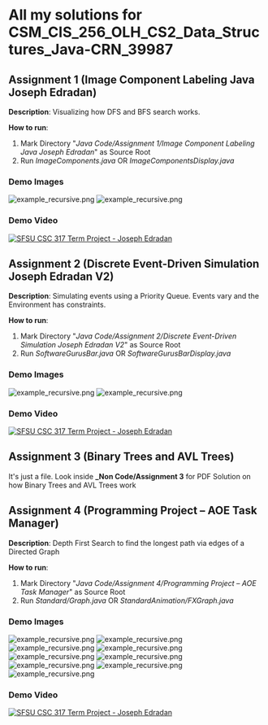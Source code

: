 # All my solutions for CSM_CIS_256_OLH_CS2_Data_Structures_Java-CRN_39987

## Assignment 1 (Image Component Labeling Java Joseph Edradan)

__Description__: Visualizing how DFS and BFS search works.

__How to run__:

1. Mark Directory "_Java Code/Assignment 1/Image Component Labeling Java Joseph Edradan_" as Source Root
2. Run _ImageComponents.java_ OR _ImageComponentsDisplay.java_

### Demo Images

![example_recursive.png](https://raw.githubusercontent.com/josephedradan/CSM_CIS_256_OLH_CS2_Data_Structures_Java-CRN_39987/main/images/assignment_1_0.png)
![example_recursive.png](https://raw.githubusercontent.com/josephedradan/CSM_CIS_256_OLH_CS2_Data_Structures_Java-CRN_39987/main/images/assignment_1_1.png)

### Demo Video

[![SFSU CSC 317 Term Project - Joseph Edradan](https://img.youtube.com/vi/JkxhhRkzA4g/maxresdefault.jpg)](https://www.youtube.com/watch?v=JkxhhRkzA4g)

## Assignment 2 (Discrete Event-Driven Simulation Joseph Edradan V2)

__Description__: Simulating events using a Priority Queue. Events vary and the Environment has constraints.    

__How to run__:

1. Mark Directory "_Java Code/Assignment 2/Discrete Event-Driven Simulation Joseph Edradan V2_" as Source Root
2. Run _SoftwareGurusBar.java_ OR _SoftwareGurusBarDisplay.java_

### Demo Images

![example_recursive.png](https://raw.githubusercontent.com/josephedradan/CSM_CIS_256_OLH_CS2_Data_Structures_Java-CRN_39987/main/images/assignment_2_0.png)
![example_recursive.png](https://raw.githubusercontent.com/josephedradan/CSM_CIS_256_OLH_CS2_Data_Structures_Java-CRN_39987/main/images/assignment_2_1.png)

### Demo Video

[![SFSU CSC 317 Term Project - Joseph Edradan](https://img.youtube.com/vi/p3R86sD1Y5E/maxresdefault.jpg)](https://www.youtube.com/watch?v=p3R86sD1Y5E)

## Assignment 3 (Binary Trees and AVL Trees)

It's just a file. Look inside __\_Non Code/Assignment 3__ for PDF Solution on how Binary Trees and AVL Trees work

## Assignment 4 (Programming Project – AOE Task Manager)

__Description__: Depth First Search to find the longest path via edges of a Directed Graph

__How to run__:

1. Mark Directory "_Java Code/Assignment 4/Programming Project – AOE Task Manager_" as Source Root
2. Run _Standard/Graph.java_ OR _StandardAnimation/FXGraph.java_

### Demo Images

![example_recursive.png](https://raw.githubusercontent.com/josephedradan/CSM_CIS_256_OLH_CS2_Data_Structures_Java-CRN_39987/main/images/assignment_4_0.png)
![example_recursive.png](https://raw.githubusercontent.com/josephedradan/CSM_CIS_256_OLH_CS2_Data_Structures_Java-CRN_39987/main/images/assignment_4_1.png)
![example_recursive.png](https://raw.githubusercontent.com/josephedradan/CSM_CIS_256_OLH_CS2_Data_Structures_Java-CRN_39987/main/images/assignment_4_2.png)
![example_recursive.png](https://raw.githubusercontent.com/josephedradan/CSM_CIS_256_OLH_CS2_Data_Structures_Java-CRN_39987/main/images/assignment_4_3.png)
![example_recursive.png](https://raw.githubusercontent.com/josephedradan/CSM_CIS_256_OLH_CS2_Data_Structures_Java-CRN_39987/main/images/assignment_4_4.png)
![example_recursive.png](https://raw.githubusercontent.com/josephedradan/CSM_CIS_256_OLH_CS2_Data_Structures_Java-CRN_39987/main/images/assignment_4_5.png)
![example_recursive.png](https://raw.githubusercontent.com/josephedradan/CSM_CIS_256_OLH_CS2_Data_Structures_Java-CRN_39987/main/images/assignment_4_6.png)
![example_recursive.png](https://raw.githubusercontent.com/josephedradan/CSM_CIS_256_OLH_CS2_Data_Structures_Java-CRN_39987/main/images/assignment_4_7.png)
![example_recursive.png](https://raw.githubusercontent.com/josephedradan/CSM_CIS_256_OLH_CS2_Data_Structures_Java-CRN_39987/main/images/assignment_4_8.png)

### Demo Video

[![SFSU CSC 317 Term Project - Joseph Edradan](https://img.youtube.com/vi/KCc3GwFtNXc/maxresdefault.jpg)](https://www.youtube.com/watch?v=KCc3GwFtNXc)
